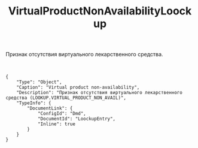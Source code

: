 ﻿---
layout: default
title: VirtualProductNonAvailabilityLoockup
position: 3
categories: 
tags: 
---

Признак отсутствия виртуального лекарственного средства.

 

```
{
	"Type": "Object",
	"Caption": "Virtual product non-availability",
	"Description": "Признак отсутствия виртуального лекарственного средства (LOOKUP.VIRTUAL_PRODUCT_NON_AVAIL)",
	"TypeInfo": {
		"DocumentLink": {
			"ConfigId": "Dmd",
			"DocumentId": "LoockupEntry",
			"Inline": true
		}
	}
}
```

 

 

